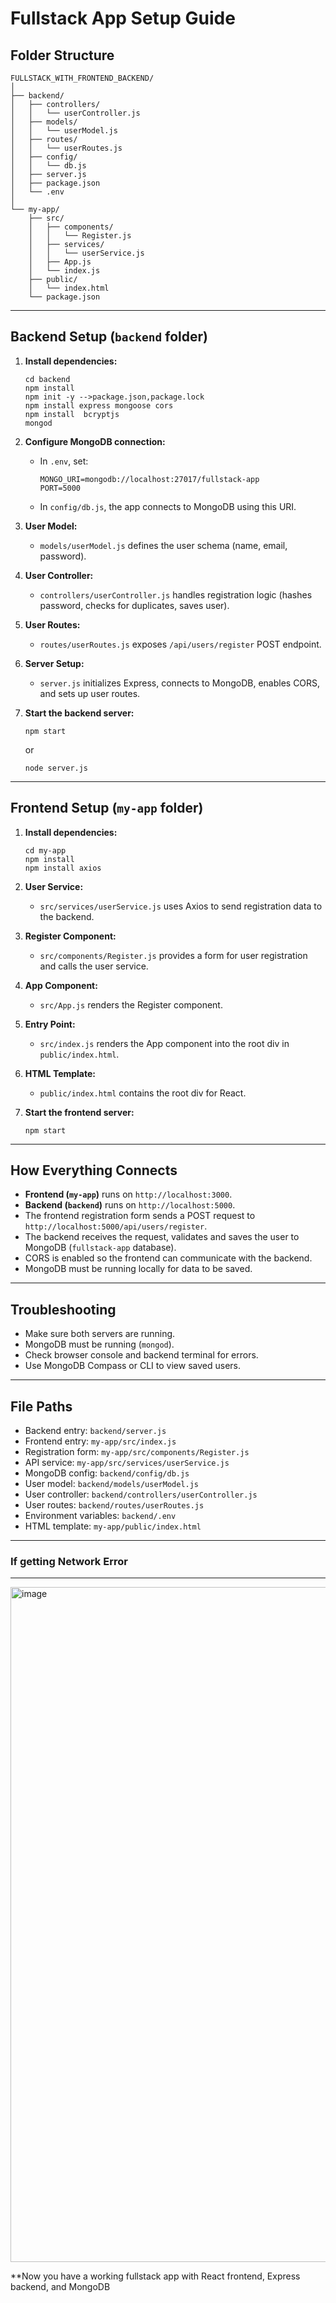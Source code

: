 
# Fullstack App Setup Guide

## Folder Structure

```
FULLSTACK_WITH_FRONTEND_BACKEND/
│
├── backend/
│   ├── controllers/
│   │   └── userController.js
│   ├── models/
│   │   └── userModel.js
│   ├── routes/
│   │   └── userRoutes.js
│   ├── config/
│   │   └── db.js
│   ├── server.js
│   ├── package.json
│   └── .env
│
└── my-app/
    ├── src/
    │   ├── components/
    │   │   └── Register.js
    │   ├── services/
    │   │   └── userService.js
    │   ├── App.js
    │   └── index.js
    ├── public/
    │   └── index.html
    └── package.json
```

---

## Backend Setup (`backend` folder)

1. **Install dependencies:**
   ```
   cd backend
   npm install
   npm init -y -->package.json,package.lock
   npm install express mongoose cors
   npm install  bcryptjs
   mongod
   
   ```

2. **Configure MongoDB connection:**
   - In `.env`, set:
     ```
     MONGO_URI=mongodb://localhost:27017/fullstack-app
     PORT=5000
     ```
   - In `config/db.js`, the app connects to MongoDB using this URI.

3. **User Model:**
   - `models/userModel.js` defines the user schema (name, email, password).

4. **User Controller:**
   - `controllers/userController.js` handles registration logic (hashes password, checks for duplicates, saves user).

5. **User Routes:**
   - `routes/userRoutes.js` exposes `/api/users/register` POST endpoint.

6. **Server Setup:**
   - `server.js` initializes Express, connects to MongoDB, enables CORS, and sets up user routes.

7. **Start the backend server:**
   ```
   npm start
   ```
   or
   ```
   node server.js
   ```

---

## Frontend Setup (`my-app` folder)

1. **Install dependencies:**
   ```
   cd my-app
   npm install
   npm install axios
   ```

2. **User Service:**
   - `src/services/userService.js` uses Axios to send registration data to the backend.

3. **Register Component:**
   - `src/components/Register.js` provides a form for user registration and calls the user service.

4. **App Component:**
   - `src/App.js` renders the Register component.

5. **Entry Point:**
   - `src/index.js` renders the App component into the root div in `public/index.html`.

6. **HTML Template:**
   - `public/index.html` contains the root div for React.

7. **Start the frontend server:**
   ```
   npm start
   ```

---

## How Everything Connects

- **Frontend (`my-app`)** runs on `http://localhost:3000`.
- **Backend (`backend`)** runs on `http://localhost:5000`.
- The frontend registration form sends a POST request to `http://localhost:5000/api/users/register`.
- The backend receives the request, validates and saves the user to MongoDB (`fullstack-app` database).
- CORS is enabled so the frontend can communicate with the backend.
- MongoDB must be running locally for data to be saved.

---

## Troubleshooting

- Make sure both servers are running.
- MongoDB must be running (`mongod`).
- Check browser console and backend terminal for errors.
- Use MongoDB Compass or CLI to view saved users.

---

## File Paths

- Backend entry: `backend/server.js`
- Frontend entry: `my-app/src/index.js`
- Registration form: `my-app/src/components/Register.js`
- API service: `my-app/src/services/userService.js`
- MongoDB config: `backend/config/db.js`
- User model: `backend/models/userModel.js`
- User controller: `backend/controllers/userController.js`
- User routes: `backend/routes/userRoutes.js`
- Environment variables: `backend/.env`
- HTML template: `my-app/public/index.html`

---
### If getting Network Error 
---
<img width="1920" height="1080" alt="image" src="https://github.com/user-attachments/assets/e5baee20-00b7-42f6-8f65-0edd16e7b832" />

**Now you have a working fullstack app with React frontend, Express backend, and MongoDB

